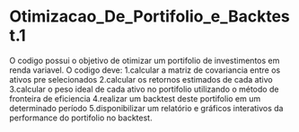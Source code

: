 # Otimizacao_De_Portifolio_e_Backtest.1

O codigo possui o objetivo de otimizar um portifolio de investimentos em renda variavel. 
O codigo deve:
1.calcular a matriz de covariancia entre os ativos pre selecionados
2.calcular os retornos estimados de cada ativo
3.calcular o peso ideal de cada ativo no portifolio utilizando o método de fronteira de eficiencia
4.realizar um backtest deste portifolio em um determinado período
5.disponibilizar um relatório e gráficos interativos da performance do portifolio no backtest.
